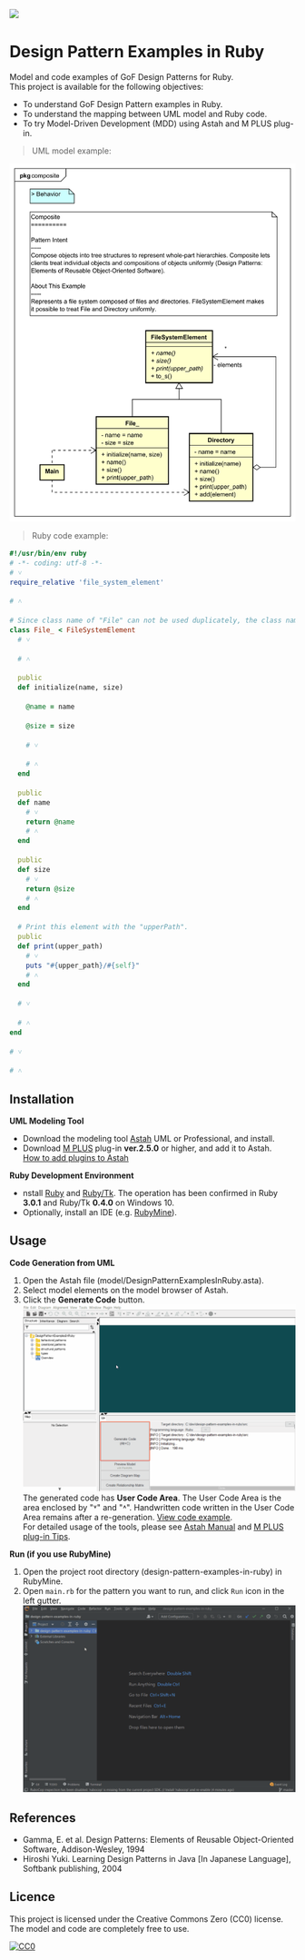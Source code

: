 [<img src="./screenshots/DiagramMap.svg">](https://raw.githubusercontent.com/takaakit/design-pattern-examples-in-ruby/master/screenshots/DiagramMap.svg)

Design Pattern Examples in Ruby
===

Model and code examples of GoF Design Patterns for Ruby.  
This project is available for the following objectives:  

* To understand GoF Design Pattern examples in Ruby.
* To understand the mapping between UML model and Ruby code.
* To try Model-Driven Development (MDD) using Astah and M PLUS plug-in.

> UML model example:

![](screenshots/CompositePattern.svg "Composite Pattern")

<a id="code-example"></a>
> Ruby code example:

```ruby
#!/usr/bin/env ruby
# -*- coding: utf-8 -*-
# ˅
require_relative 'file_system_element'

# ˄

# Since class name of "File" can not be used duplicately, the class name is "File_".
class File_ < FileSystemElement
  # ˅
  
  # ˄

  public
  def initialize(name, size)

    @name = name

    @size = size

    # ˅

    # ˄
  end

  public
  def name
    # ˅
    return @name
    # ˄
  end

  public
  def size
    # ˅
    return @size
    # ˄
  end

  # Print this element with the "upperPath".
  public
  def print(upper_path)
    # ˅
    puts "#{upper_path}/#{self}"
    # ˄
  end

  # ˅
  
  # ˄
end

# ˅

# ˄
```

Installation
------------
**UML Modeling Tool**
* Download the modeling tool [Astah](http://astah.net/download) UML or Professional, and install.  
* Download [M PLUS](https://sites.google.com/view/m-plus-plugin/download) plug-in **ver.2.5.0** or higher, and add it to Astah.  
  [How to add plugins to Astah](https://astahblog.com/2014/12/15/astah_plugins/)

**Ruby Development Environment**  
* nstall [Ruby](https://www.ruby-lang.org/en/downloads/) and [Ruby/Tk](https://github.com/ruby/tk#installation). The operation has been confirmed in Ruby **3.0.1** and Ruby/Tk **0.4.0** on Windows 10.
* Optionally, install an IDE (e.g. [RubyMine](https://www.jetbrains.com/ruby/download/)).

Usage
-----
**Code Generation from UML**
  1. Open the Astah file (model/DesignPatternExamplesInRuby.asta).
  2. Select model elements on the model browser of Astah.
  3. Click the **Generate Code** button.  
  ![](screenshots/GenerateCode.gif "Generate Code")  
  The generated code has **User Code Area**. The User Code Area is the area enclosed by "˅" and "˄". Handwritten code written in the User Code Area remains after a re-generation. [View code example](#code-example).  
  For detailed usage of the tools, please see [Astah Manual](http://astah.net/manual) and [M PLUS plug-in Tips](https://sites.google.com/view/m-plus-plugin-tips).

**Run (if you use RubyMine)**
  1. Open the project root directory (design-pattern-examples-in-ruby) in RubyMine.
  2. Open `main.rb` for the pattern you want to run, and click `Run` icon in the left gutter.
     ![](screenshots/Run.gif "Run")  

References
----------
* Gamma, E. et al. Design Patterns: Elements of Reusable Object-Oriented Software, Addison-Wesley, 1994
* Hiroshi Yuki. Learning Design Patterns in Java [In Japanese Language], Softbank publishing, 2004

Licence
-------
This project is licensed under the Creative Commons Zero (CC0) license. The model and code are completely free to use.

[![CC0](http://i.creativecommons.org/p/zero/1.0/88x31.png "CC0")](http://creativecommons.org/publicdomain/zero/1.0/deed)
